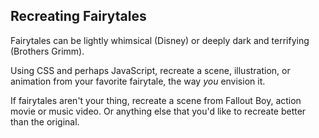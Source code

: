 ## Recreating Fairytales

Fairytales can be lightly whimsical (Disney) or deeply dark and terrifying (Brothers Grimm).


Using CSS and perhaps JavaScript, recreate a scene, illustration, or animation from your favorite fairytale, the way *you* envision it.

If fairytales aren't your thing, recreate a scene from Fallout Boy, action movie or music video. Or anything else that you'd like to recreate better than the original.
